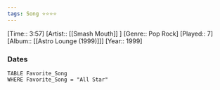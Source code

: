 ```yaml
---
tags: Song ⭐⭐⭐⭐ 
---
```

[Time:: 3:57]
[Artist:: [[Smash Mouth]] ]
[Genre:: Pop Rock]
[Played:: 7]
[Album:: [[Astro Lounge (1999)]]]
[Year:: 1999]
### Dates
````dataview
TABLE Favorite_Song
WHERE Favorite_Song = "All Star"
````